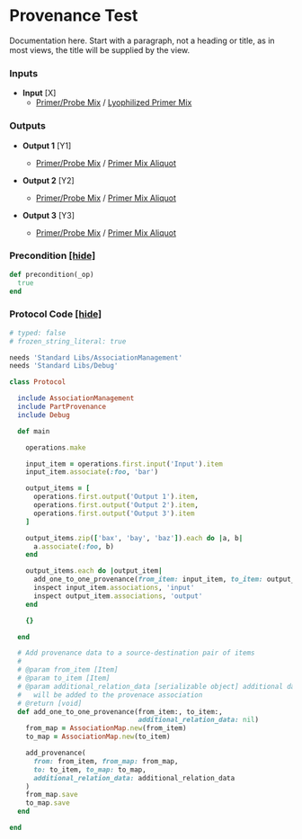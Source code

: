 # Provenance Test

Documentation here. Start with a paragraph, not a heading or title, as in most views, the title will be supplied by the view.
### Inputs


- **Input** [X]  
  - <a href='#' onclick='easy_select("Sample Types", "Primer/Probe Mix")'>Primer/Probe Mix</a> / <a href='#' onclick='easy_select("Containers", "Lyophilized Primer Mix")'>Lyophilized Primer Mix</a>



### Outputs


- **Output 1** [Y1]  
  - <a href='#' onclick='easy_select("Sample Types", "Primer/Probe Mix")'>Primer/Probe Mix</a> / <a href='#' onclick='easy_select("Containers", "Primer Mix Aliquot")'>Primer Mix Aliquot</a>

- **Output 2** [Y2]  
  - <a href='#' onclick='easy_select("Sample Types", "Primer/Probe Mix")'>Primer/Probe Mix</a> / <a href='#' onclick='easy_select("Containers", "Primer Mix Aliquot")'>Primer Mix Aliquot</a>

- **Output 3** [Y3]  
  - <a href='#' onclick='easy_select("Sample Types", "Primer/Probe Mix")'>Primer/Probe Mix</a> / <a href='#' onclick='easy_select("Containers", "Primer Mix Aliquot")'>Primer Mix Aliquot</a>

### Precondition <a href='#' id='precondition'>[hide]</a>
```ruby
def precondition(_op)
  true
end
```

### Protocol Code <a href='#' id='protocol'>[hide]</a>
```ruby
# typed: false
# frozen_string_literal: true

needs 'Standard Libs/AssociationManagement'
needs 'Standard Libs/Debug'

class Protocol

  include AssociationManagement
  include PartProvenance
  include Debug

  def main

    operations.make

    input_item = operations.first.input('Input').item
    input_item.associate(:foo, 'bar')

    output_items = [
      operations.first.output('Output 1').item,
      operations.first.output('Output 2').item,
      operations.first.output('Output 3').item
    ]

    output_items.zip(['bax', 'bay', 'baz']).each do |a, b|
      a.associate(:foo, b)
    end

    output_items.each do |output_item|
      add_one_to_one_provenance(from_item: input_item, to_item: output_item)
      inspect input_item.associations, 'input'
      inspect output_item.associations, 'output'
    end

    {}

  end

  # Add provenance data to a source-destination pair of items
  #
  # @param from_item [Item]
  # @param to_item [Item]
  # @param additional_relation_data [serializable object] additional data that
  #   will be added to the provenace association
  # @return [void]
  def add_one_to_one_provenance(from_item:, to_item:,
                                additional_relation_data: nil)
    from_map = AssociationMap.new(from_item)
    to_map = AssociationMap.new(to_item)

    add_provenance(
      from: from_item, from_map: from_map,
      to: to_item, to_map: to_map,
      additional_relation_data: additional_relation_data
    )
    from_map.save
    to_map.save
  end

end

```

